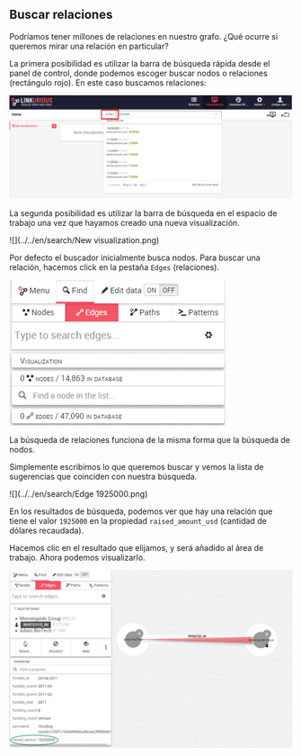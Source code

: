 ## Buscar relaciones

Podríamos tener millones de relaciones en nuestro grafo. ¿Qué ocurre si queremos mirar una relación en particular?

La primera posibilidad es utilizar la barra de búsqueda rápida desde el panel de control, donde podemos escoger buscar nodos o relaciones (rectángulo rojo). En este caso buscamos relaciones:

![](../../en/search/QS.png)

La segunda posibilidad es utilizar la barra de búsqueda en el espacio de trabajo una vez que hayamos creado una nueva visualización.

![](../../en/search/New visualization.png)

Por defecto el buscador inicialmente busca nodos. Para buscar una relación, hacemos click en la pestaña ```Edges``` (relaciones).

![](../../en/search/Find_Edges.png)

La búsqueda de relaciones funciona de la misma forma que la búsqueda de nodos.

Simplemente escribimos lo que queremos buscar y vemos la lista de sugerencias que coinciden con nuestra búsqueda.

![](../../en/search/Edge 1925000.png)

En los resultados de búsqueda, podemos ver que hay una relación que tiene el valor ```1925000``` en la propiedad ```raised_amount_usd``` (cantidad de dólares recaudada).

Hacemos clic en el resultado que elijamos, y será añadido al área de trabajo. Ahora podemos visualizarlo.


![](../../en/search/Example_Edge.png)
